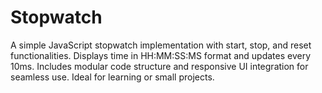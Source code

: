 # Stopwatch
A simple JavaScript stopwatch implementation with start, stop, and reset functionalities. Displays time in HH:MM:SS:MS format and updates every 10ms. Includes modular code structure and responsive UI integration for seamless use. Ideal for learning or small projects.
